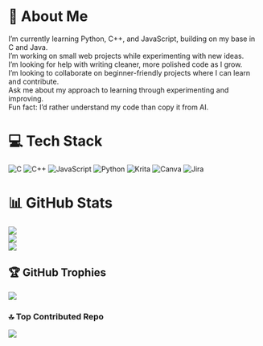 # 💫 About Me
I’m currently learning Python, C++, and JavaScript, building on my base in C and Java.<br>I’m working on small web projects while experimenting with new ideas.<br>I’m looking for help with writing cleaner, more polished code as I grow.<br>I’m looking to collaborate on beginner-friendly projects where I can learn and contribute.<br>Ask me about my approach to learning through experimenting and improving.<br>Fun fact: I’d rather understand my code than copy it from AI.


# 💻 Tech Stack
![C](https://img.shields.io/badge/c-%2300599C.svg?style=for-the-badge&logo=c&logoColor=white) ![C++](https://img.shields.io/badge/c++-%2300599C.svg?style=for-the-badge&logo=c%2B%2B&logoColor=white) ![JavaScript](https://img.shields.io/badge/javascript-%23323330.svg?style=for-the-badge&logo=javascript&logoColor=%23F7DF1E) ![Python](https://img.shields.io/badge/python-3670A0?style=for-the-badge&logo=python&logoColor=ffdd54) ![Krita](https://img.shields.io/badge/Krita-203759?style=for-the-badge&logo=krita&logoColor=EEF37B) ![Canva](https://img.shields.io/badge/Canva-%2300C4CC.svg?style=for-the-badge&logo=Canva&logoColor=white) ![Jira](https://img.shields.io/badge/jira-%230A0FFF.svg?style=for-the-badge&logo=jira&logoColor=white)
# 📊 GitHub Stats
![](https://github-readme-stats.vercel.app/api?username=jackstevebruce&theme=dark&hide_border=false&include_all_commits=false&count_private=false)<br/>
![](https://nirzak-streak-stats.vercel.app/?user=jackstevebruce&theme=dark&hide_border=false)<br/>
![](https://github-readme-stats.vercel.app/api/top-langs/?username=jackstevebruce&theme=dark&hide_border=false&include_all_commits=false&count_private=false&layout=compact)

## 🏆 GitHub Trophies
![](https://github-profile-trophy.vercel.app/?username=jackstevebruce&theme=radical&no-frame=false&no-bg=true&margin-w=4)

### 🔝 Top Contributed Repo
![](https://github-contributor-stats.vercel.app/api?username=jackstevebruce&limit=5&theme=dark&combine_all_yearly_contributions=true)


